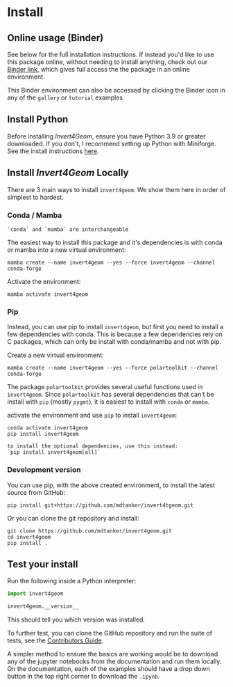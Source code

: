 # Install

## Online usage (Binder)

See below for the full installation instructions.
If instead you'd like to use this package online, without needing to install anything, check out our [Binder link](https://mybinder.org/v2/gh/mdtanker/invert4geom/main), which gives full access the the package in an online environment.

This Binder environment can also be accessed by clicking the Binder icon in any of the `gallery` or `tutorial` examples.

## Install Python

Before installing _Invert4Geom_, ensure you have Python 3.9 or greater downloaded.
If you don't, I recommend setting up Python with Miniforge.
See the install instructions [here](https://github.com/conda-forge/miniforge).

## Install _Invert4Geom_ Locally

There are 3 main ways to install `invert4geom`. We show them here in order of simplest to hardest.

### Conda / Mamba

```{note}
`conda` and `mamba` are interchangeable
```

The easiest way to install this package and it's dependencies is with conda or mamba into a new virtual environment:

    mamba create --name invert4geom --yes --force invert4geom --channel conda-forge

Activate the environment:

    mamba activate invert4geom

### Pip

Instead, you can use pip to install `invert4geom`, but first you need to install a few dependencies with conda.
This is because a few dependencies rely on C packages, which can only be install with conda/mamba and not with pip.

Create a new virtual environment:

```
mamba create --name invert4geom --yes --force polartoolkit --channel conda-forge
```

The package `polartoolkit` provides several useful functions used in `invert4geom`.
Since `polartoolkit` has several dependencies that can't be install with `pip` (mostly `pygmt`), it is easiest to install with `conda` or `mamba`.

activate the environment and use `pip` to install `invert4geom`:

```
conda activate invert4geom
pip install invert4geom
```

```{note}
to install the optional dependencies, use this instead:
`pip install invert4geom[all]`
```

### Development version

You can use pip, with the above created environment, to install the latest source from GitHub:

    pip install git+https://github.com/mdtanker/invert4tgeom.git

Or you can clone the git repository and install:


    git clone https://github.com/mdtanker/invert4geom.git
    cd invert4geom
    pip install .

## Test your install

Run the following inside a Python interpreter:

```python
import invert4geom

invert4geom.__version__
```

This should tell you which version was installed.

To further test, you can clone the GitHub repository and run the suite of tests, see the [Contributors Guide](https://invert4geom.readthedocs.io/en/latest/contributing.html).

A simpler method to ensure the basics are working would be to download any of the jupyter notebooks from the documentation and run them locally. On the documentation, each of the examples should have a drop down button in the top right corner to download the `.ipynb`.
